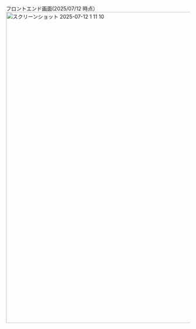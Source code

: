 フロントエンド画面(2025/07/12 時点）
<img width="649" height="850" alt="スクリーンショット 2025-07-12 1 11 10" src="https://github.com/user-attachments/assets/8a3e2de8-e63d-45b5-b7c9-b57d6ae8b769" />

